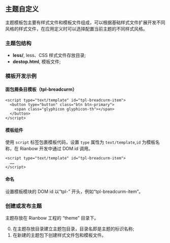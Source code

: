 ## 主题自定义

主题模板包主要有样式文件和模板文件组成，可以根据基础样式文件扩展开发不同风格的样式文件，在应用定义时可以选择配置当前主题的不同样式风格。

### 主题包结构

- **less/**, less、CSS 样式文件存放目录; 
- **destop.html**, 模板文件;

### 模板开发示例

#### 面包屑条目模板（tpl-breadcurm）

```
<script type="text/template" id="tpl-breadcurm-item">
  <button type="button" class="btn btn-primary">
    <span class="glyphicon glyphicon-th"></span>
  </button>
</script>
```


#### 模板组件

使用 ```script``` 标签包裹模板代码，设置 ```type``` 属性为 ```text/template```,```id``` 为模板名称，在 Rianbow 开发中通过 DOM id 调用。

```
<script type="text/template" id="tpl-breadcurm-item">
  ……
</script>
```

#### 命名

设置模板模块的 DOM id 以“tpl-” 开头，例如“tpl-breadcurm-item”。

### 创建或发布主题

主题存放在 Rianbow 工程的 “theme” 目录下。

0. 在主题存放目录建立主题包目录，目录名即是主题的标识名称;
0. 在新建的主题包下创建样式文件包和模板文件。